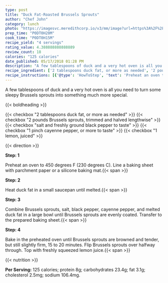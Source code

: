 ```yaml
---
type: post
title: "Duck Fat-Roasted Brussels Sprouts"
author: "Chef John"
category: lunch
photo: "https://imagesvc.meredithcorp.io/v3/mm/image?url=https%3A%2F%2Fimages.media-allrecipes.com%2Fuserphotos%2F1052563.jpg"
prep_time: "P0DT0H20M"
cook_time: "P0DT0H15M"
recipe_yield: "4 servings"
rating_value: 4.388888888888889
review_count: 18
calories: "125 calories"
date_published: 05/17/2018 01:28 PM
description: "A few tablespoons of duck and a very hot oven is all you need to turn some sleepy Brussels sprouts into something much more special."
recipe_ingredient: ['2 tablespoons duck fat, or more as needed', '2 pounds Brussels sprouts, trimmed and halved lengthwise', 'salt and freshly ground black pepper to taste', '1 pinch cayenne pepper, or more to taste', '1 lemon, juiced']
recipe_instructions: [{'@type': 'HowToStep', 'text': 'Preheat an oven to 450 degrees F (230 degrees C). Line a baking sheet with parchment paper or a silicone baking mat.\n'}, {'@type': 'HowToStep', 'text': 'Heat duck fat in a small saucepan until melted.\n'}, {'@type': 'HowToStep', 'text': 'Combine Brussels sprouts, salt, black pepper, cayenne pepper, and melted duck fat in a large bowl until Brussels sprouts are evenly coated. Transfer to the prepared baking sheet.\n'}, {'@type': 'HowToStep', 'text': 'Bake in the preheated oven until Brussels sprouts are browned and tender, but still slightly firm, 15 to 20 minutes. Flip Brussels sprouts over halfway through. Top with freshly squeezed lemon juice.\n'}]
---
```


A few tablespoons of duck and a very hot oven is all you need to turn some sleepy Brussels sprouts into something much more special. 

{{< boldheading >}}

{{< checkbox "2 tablespoons duck fat, or more as needed" >}}
{{< checkbox "2 pounds Brussels sprouts, trimmed and halved lengthwise" >}}
{{< checkbox "salt and freshly ground black pepper to taste" >}}
{{< checkbox "1 pinch cayenne pepper, or more to taste" >}}
{{< checkbox "1  lemon, juiced" >}}


{{< direction >}}

**Step: 1**

Preheat an oven to 450 degrees F (230 degrees C). Line a baking sheet with parchment paper or a silicone baking mat.{{< span >}}

**Step: 2**

Heat duck fat in a small saucepan until melted.{{< span >}}

**Step: 3**

Combine Brussels sprouts, salt, black pepper, cayenne pepper, and melted duck fat in a large bowl until Brussels sprouts are evenly coated. Transfer to the prepared baking sheet.{{< span >}}

**Step: 4**

Bake in the preheated oven until Brussels sprouts are browned and tender, but still slightly firm, 15 to 20 minutes. Flip Brussels sprouts over halfway through. Top with freshly squeezed lemon juice.{{< span >}}

{{< nutrition >}}

**Per Serving:** 125 calories; protein 8g; carbohydrates 23.4g; fat 3.1g; cholesterol 2.5mg; sodium 106.4mg.